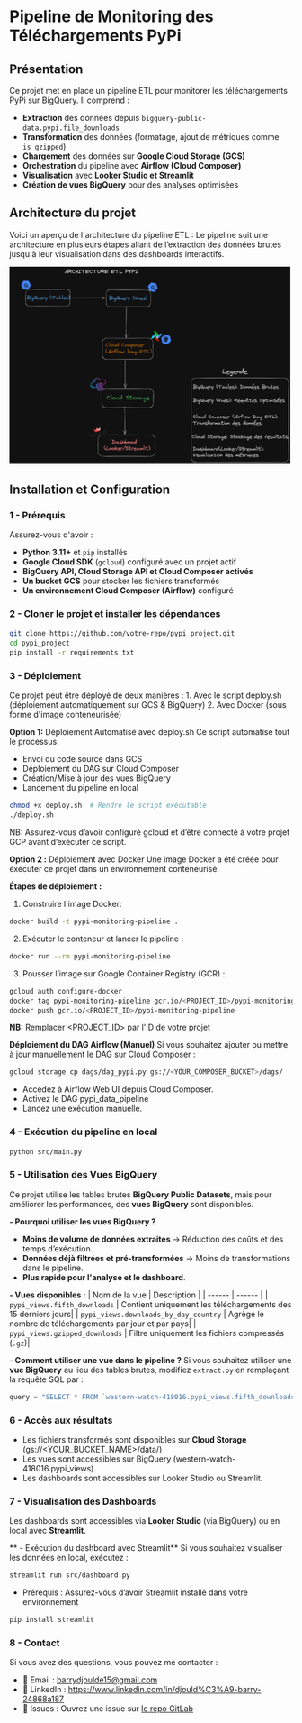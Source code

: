 # Pipeline de Monitoring des Téléchargements PyPi

## Présentation

Ce projet met en place un pipeline ETL pour monitorer les téléchargements PyPi sur BigQuery. Il comprend :
- **Extraction** des données depuis `bigquery-public-data.pypi.file_downloads`
- **Transformation** des données (formatage, ajout de métriques comme `is_gzipped`)
- **Chargement** des données sur **Google Cloud Storage (GCS)**
- **Orchestration** du pipeline avec **Airflow (Cloud Composer)**
- **Visualisation** avec **Looker Studio et Streamlit**
- **Création de vues BigQuery** pour des analyses optimisées

## **Architecture du projet**

Voici un aperçu de l'architecture du pipeline ETL : Le pipeline suit une architecture en plusieurs étapes allant de l’extraction des données brutes jusqu'à leur visualisation dans des dashboards interactifs.

<img src="docs/arch.png" alt="Architecture ETL PyPi" width="500" heigth="400">

## **Installation et Configuration**
### 1 - **Prérequis**
Assurez-vous d'avoir :
- **Python 3.11+** et `pip` installés
- **Google Cloud SDK** (`gcloud`) configuré avec un projet actif
- **BigQuery API, Cloud Storage API et Cloud Composer activés**
- **Un bucket GCS** pour stocker les fichiers transformés
- **Un environnement Cloud Composer (Airflow)** configuré

### **2 - Cloner le projet et installer les dépendances**
```bash
git clone https://github.com/votre-repo/pypi_project.git
cd pypi_project
pip install -r requirements.txt
```
### **3 - Déploiement**
Ce projet peut être déployé de deux manières : 1. Avec le script deploy.sh (déploiement automatiquement sur GCS & BigQuery)
2. Avec Docker (sous forme d'image conteneurisée)

**Option 1:** Déploiement Automatisé avec deploy.sh
Ce script automatise tout le processus:
- Envoi du code source dans GCS
- Déploiement du DAG sur Cloud Composer
- Création/Mise à jour des vues BigQuery
- Lancement du pipeline en local
```bash
chmod +x deploy.sh  # Rendre le script exécutable
./deploy.sh
```
NB: Assurez-vous d’avoir configuré gcloud et d’être connecté à votre projet GCP avant d’exécuter ce script.

**Option 2 :** Déploiement avec Docker
Une image Docker a été créée pour éxécuter ce projet dans un environnement conteneurisé.

**Étapes de déploiement :**
1. Construire l'image Docker:
```bash
docker build -t pypi-monitoring-pipeline .
```
2. Exécuter le conteneur et lancer le pipeline :
```bash
docker run --rm pypi-monitoring-pipeline
```
3. Pousser l’image sur Google Container Registry (GCR) :
```bash
gcloud auth configure-docker
docker tag pypi-monitoring-pipeline gcr.io/<PROJECT_ID>/pypi-monitoring-pipeline
docker push gcr.io/<PROJECT_ID>/pypi-monitoring-pipeline
```
**NB:** Remplacer <PROJECT_ID> par l'ID de votre projet

**Déploiement du DAG Airflow (Manuel)**
Si vous souhaitez ajouter ou mettre à jour manuellement le DAG sur Cloud Composer :
```bash
gcloud storage cp dags/dag_pypi.py gs://<YOUR_COMPOSER_BUCKET>/dags/
```
- Accédez à Airflow Web UI depuis Cloud Composer.
- Activez le DAG pypi_data_pipeline
- Lancez une exécution manuelle.

### **4 - Exécution du pipeline en local**
  ```bash
  python src/main.py
  ```

### **5 - Utilisation des Vues BigQuery**
Ce projet utilise les tables brutes **BigQuery Public Datasets**, mais pour améliorer les performances, des **vues BigQuery** sont disponibles.

**- Pourquoi utiliser les vues BigQuery ?**

- **Moins de volume de données extraites** → Réduction des coûts et des temps d’exécution.
- **Données déjà filtrées et pré-transformées** → Moins de transformations dans le pipeline.
- **Plus rapide pour l'analyse et le dashboard**.

**- Vues disponibles :**
| Nom de la vue | Description |
| ------ | ------ |
| `pypi_views.fifth_downloads` | Contient uniquement les téléchargements des 15 derniers jours|
| `pypi_views.downloads_by_day_country`   | Agrège le nombre de téléchargements par jour et par pays|
| `pypi_views.gzipped_downloads` | Filtre uniquement les fichiers compressés (`.gz`)|


**- Comment utiliser une vue dans le pipeline ?**
Si vous souhaitez utiliser une **vue BigQuery** au lieu des tables brutes, modifiez `extract.py` en remplaçant la requête SQL par :
```python
query = "SELECT * FROM `western-watch-418016.pypi_views.fifth_downloads`"
```

### **6 - Accès aux résultats**
- Les fichiers transformés sont disponibles sur **Cloud Storage** (gs://<YOUR_BUCKET_NAME>/data/)
- Les vues sont accessibles sur BigQuery (western-watch-418016.pypi_views).
- Les dashboards sont accessibles sur Looker Studio ou Streamlit.

### **7 - Visualisation des Dashboards**

Les dashboards sont accessibles via **Looker Studio** (via BigQuery) ou en local avec **Streamlit**.

** - Exécution du dashboard avec Streamlit**
Si vous souhaitez visualiser les données en local, exécutez :

```bash
streamlit run src/dashboard.py
```
- Prérequis : Assurez-vous d’avoir Streamlit installé dans votre environnement
```bash
pip install streamlit
```

### **8 - Contact**
Si vous avez des questions, vous pouvez me contacter :
- 📧 Email : barrydjoulde15@gmail.com
- 🔗 LinkedIn : https://www.linkedin.com/in/djould%C3%A9-barry-24868a187
- 📝 Issues : Ouvrez une issue sur [le repo GitLab](https://gitlab.com/barrydjoulde/pypi-monitoring-pipeline)





